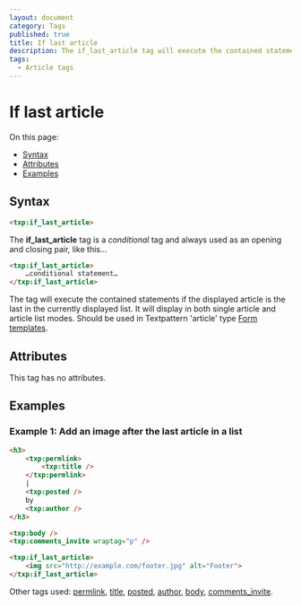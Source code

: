 ```yaml
---
layout: document
category: Tags
published: true
title: If last article
description: The if_last_article tag will execute the contained statements if the displayed article is the last in the list.
tags:
  - Article tags
---
```


# If last article

On this page:

* [Syntax](#syntax)
* [Attributes](#attributes)
* [Examples](#examples)

## Syntax

~~~ html
<txp:if_last_article>
~~~

The **if_last_article** tag is a *conditional* tag and always used as an opening and closing pair, like this…

~~~ html
<txp:if_last_article>
    …conditional statement…
</txp:if_last_article>
~~~

The tag will execute the contained statements if the displayed article is the last in the currently displayed list. It will display in both single article and article list modes. Should be used in Textpattern 'article' type [Form templates](https://docs.textpattern.io/themes/form-templates-explained).

## Attributes

This tag has no attributes.

## Examples

### Example 1: Add an image after the last article in a list

~~~ html
<h3>
    <txp:permlink>
        <txp:title />
    </txp:permlink>
    |
    <txp:posted />
    by
    <txp:author />
</h3>

<txp:body />
<txp:comments_invite wraptag="p" />

<txp:if_last_article>
    <img src="http://example.com/footer.jpg" alt="Footer">
</txp:if_last_article>
~~~

Other tags used: [permlink](permlink), [title](title), [posted](posted), [author](author), [body](body), [comments_invite](comments_invite).
